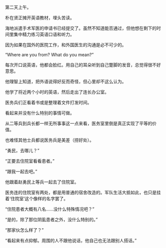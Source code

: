 第二天上午。

朴在贤正摊开英语教材，埋头苦读。

海地派遣手术军医的申请书已经提交了。虽然不知道能否通过，但他想在剩下的时间里集中精力练习英语口语和听力。

因为如果在国外的医院工作，和外国医生的沟通是必不可少的。

“Where are you from? What do you mean?”

每次开口说英语，他都会脸红。用自己的耳朵听到自己蹩脚的发音，总觉得很不好意思。

他理智上知道，把外语说得好反而奇怪，但心里却不这么认为。

他学了将近两个小时的英语，然后走出了连长办公室。

医务兵们正看着书或是整理着文件打发时间。

看起来并没有什么特别的事情可做。

从二等兵到兵长都一样无所事事这一点来看，医务室里倒是真正实现了平等的价值。

也难怪其他士兵都说医务兵是美差（捞好处）。

“勇民，去哪儿？”

“正要去住院室看看患者。”

“跟我一起去吧。”

他跟着赵勇民上等兵一起去了住院室。

医务连的住院室有两处，都是用普通的宿舍改造的。军队生活大抵如此，也只是挂着‘住院室’这个像样的名字罢了。

“住院患者大概有八名……没什么特殊情况吧？”

“是的，除了那位阴虱患者之外，没什么特别的。”

“那家伙怎么样了？”

“看起来有点抑郁。周围的人不跟他说话，他自己也无法跟别人搭话。”